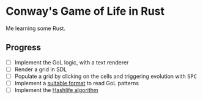 # Conway's Game of Life in Rust

Me learning some Rust. 

## Progress

- [ ] Implement the GoL logic, with a text renderer
- [ ] Render a grid in SDL
- [ ] Populate a grid by clicking on the cells and triggering evolution with <kbd>SPC</kbd>
- [ ] Implement a [suitable format](http://golly.sourceforge.net/Help/formats.html) to read GoL patterns
- [ ] Implement the [Hashlife algorithm](https://en.wikipedia.org/wiki/Hashlife)
